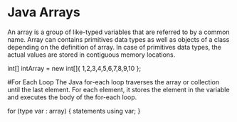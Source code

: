 
# Java Arrays

An array is a group of like-typed variables that are referred to by a common name.
Array can contains primitives data types as well as objects of a class depending on the definition of array. In case of primitives data types, the actual values are stored in contiguous memory locations. 


int[] intArray = new int[]{ 1,2,3,4,5,6,7,8,9,10 }; 




#For Each Loop
The Java for-each loop traverses the array or collection until the last element. For each element, it stores the element in the variable and executes the body of the for-each loop.


for (type var : array) 
{ 
    statements using var;
}
